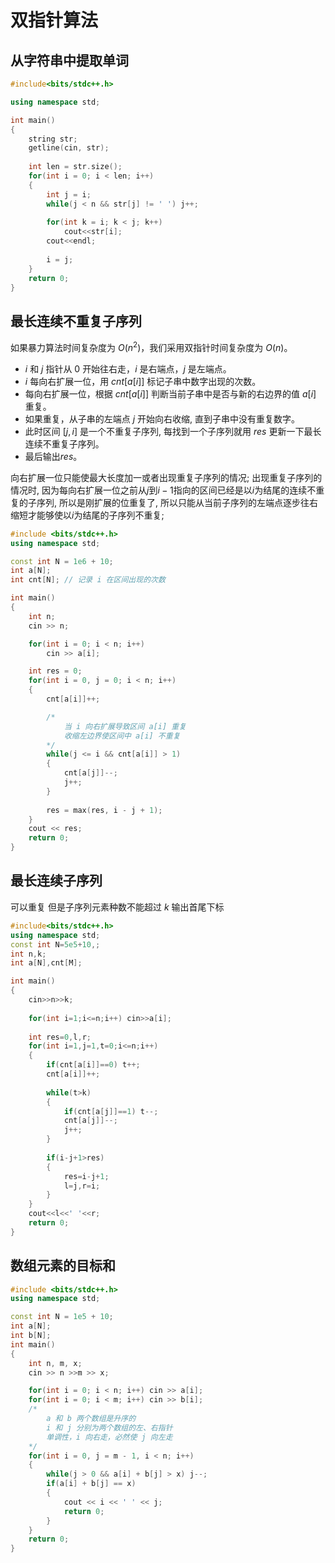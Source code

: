 # 双指针算法

## 从字符串中提取单词

```c++
#include<bits/stdc++.h>

using namespace std;

int main()
{
    string str;
    getline(cin, str);
    
    int len = str.size();
    for(int i = 0; i < len; i++)
    {
        int j = i;
        while(j < n && str[j] != ' ') j++;
        
        for(int k = i; k < j; k++)
            cout<<str[i];
        cout<<endl;
        
        i = j;
    }
    return 0;
}
```

## 最长连续不重复子序列

如果暴力算法时间复杂度为 $O(n^2)$，我们采用双指针时间复杂度为 $O(n)$。

- $i$  和 $j$ 指针从 $0$ 开始往右走，$i$ 是右端点，$j$ 是左端点。
-  $i$ 每向右扩展一位，用 $cnt[a[i]]$ 标记子串中数字出现的次数。
- 每向右扩展一位，根据 $cnt[a[i]]$ 判断当前子串中是否与新的右边界的值 $a[i]$ 重复。
- 如果重复，从子串的左端点 $j$ 开始向右收缩, 直到子串中没有重复数字。
- 此时区间 $[j, i]$ 是一个不重复子序列, 每找到一个子序列就用 $res$ 更新一下最长连续不重复子序列。
- 最后输出$res$。

向右扩展一位只能使最大长度加一或者出现重复子序列的情况; 出现重复子序列的情况时, 因为每向右扩展一位之前从$j$到$i-1$指向的区间已经是以$i$为结尾的连续不重复的子序列, 所以是刚扩展的位重复了, 所以只能从当前子序列的左端点逐步往右缩短才能够使以$i$为结尾的子序列不重复;

```c++
#include <bits/stdc++.h>
using namespace std;

const int N = 1e6 + 10;
int a[N];
int cnt[N]; // 记录 i 在区间出现的次数

int main()
{
    int n;
    cin >> n;

    for(int i = 0; i < n; i++)
        cin >> a[i];

    int res = 0;
    for(int i = 0, j = 0; i < n; i++)
    {
        cnt[a[i]]++;

        /*
            当 i 向右扩展导致区间 a[i] 重复
            收缩左边界使区间中 a[i] 不重复
        */
        while(j <= i && cnt[a[i]] > 1)
        {
            cnt[a[j]]--;
            j++;
        }
        
        res = max(res, i - j + 1);
    }
    cout << res;
    return 0;
}
```

## 最长连续子序列

可以重复 但是子序列元素种数不能超过 $k$ 输出首尾下标

```c++
#include<bits/stdc++.h>
using namespace std;
const int N=5e5+10,;
int n,k;
int a[N],cnt[M];

int main()
{
    cin>>n>>k;
    
    for(int i=1;i<=n;i++) cin>>a[i];
    
    int res=0,l,r;
    for(int i=1,j=1,t=0;i<=n;i++)
    {
        if(cnt[a[i]]==0) t++;
        cnt[a[i]]++;
        
        while(t>k)
        {
            if(cnt[a[j]]==1) t--;
            cnt[a[j]]--;
            j++;
        }
        
        if(i-j+1>res)
        {
            res=i-j+1;
            l=j,r=i;
        }
    }
    cout<<l<<' '<<r;
    return 0;
}
```

## 数组元素的目标和

```cpp
#include <bits/stdc++.h>
using namespace std;

const int N = 1e5 + 10;
int a[N];
int b[N];
int main()
{
    int n, m, x;
    cin >> n >>m >> x;

    for(int i = 0; i < n; i++) cin >> a[i];
    for(int i = 0; i < m; i++) cin >> b[i];
    /*
        a 和 b 两个数组是升序的
        i 和 j 分别为两个数组的左、右指针
        单调性，i 向右走，必然使 j 向左走
    */
    for(int i = 0, j = m - 1, i < n; i++)
    {
        while(j > 0 && a[i] + b[j] > x) j--;
        if(a[i] + b[j] == x)
        {
            cout << i << ' ' << j;
            return 0;
        }
    }
    return 0;
}
```

